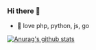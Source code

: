 ### Hi there 👋

- 🌱 love php, python, js, go

[![Anurag's github stats](https://github-readme-stats.vercel.app/api?username=zhanghuid)](https://github.com/anuraghazra/github-readme-stats)

